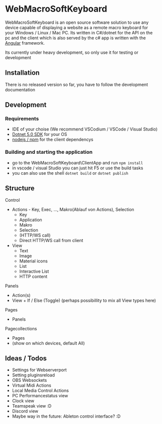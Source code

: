 # WebMacroSoftKeyboard

WebMacroSoftKeyboard is an open source software solution to use any device capable of displaying a website as a remote macro keyboard for your Windows / Linux / Mac PC.
Its written in C#/dotnet for the API on the pc and the client which is also served by the c# app is written with the [Angular](angular.io) framework.

Its currently under heavy development, so only use it for testing or development

## Installation

There is no released version so far, you have to follow the development documentation


## Development

### Requirements

* IDE of your choise (We recommend VSCodium / VSCode / Visual Studio)
* [Dotnet 5.0 SDK](https://dotnet.microsoft.com/download/dotnet/5.0) for your OS
* [nodejs / npm](https://docs.npmjs.com/downloading-and-installing-node-js-and-npm) for the client dependencys

### Building and starting the application
* go to the WebMacroSoftKeyboard\ClientApp and run `npm install`
* in vscode / visual Studio you can just hit F5 or use the build tasks
* you can also use the shell `dotnet build` or `dotnet publish`

## Structure

Control
- Actions - Key, Exec, ..., Makro(Ablauf von Actions), Selection
    - Key
    - Application
    - Makro
    - Selection
    - (HTTP/WS call)
    - Direct HTTP/WS call from client
- View
    - Text
    - Image
    - Material icons
    - List
    - Interactive List
    - HTTP content

Panels
- Action(s)
- View  + If / Else (Toggle) (perhaps possibillity to mix all View types here)

Pages
- Panels

Pagecollections
- Pages
- (show on which devices, default All)


## Ideas / Todos

* Settings for Webserverport
* Setting pluginsreload
* OBS Websockets
* Virtual Midi Actions
* Local Media Control Actions
* PC Performancestatus view
* Clock view
* Teamspeak view :D
* Discord view 
* Maybe way in the future: Ableton control interface? :D







